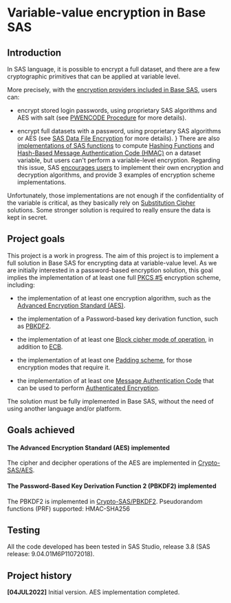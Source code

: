 # Variable-value encryption in Base SAS

## Introduction

In SAS language, it is possible to encrypt a full dataset, and there are a few cryptographic primitives that can be applied at variable level.

More precisely, with the [encryption providers included in Base SAS](https://documentation.sas.com/doc/en/pgmsascdc/9.4_3.5/secref/n0gzdro5ac3enzn18qbmaqy4liz3.htm), users can:
- encrypt stored login passwords, using proprietary SAS algorithms and AES with salt (see [PWENCODE Procedure](https://documentation.sas.com/doc/en/pgmsascdc/9.4_3.5/secref/n1vzmasf0tdebfn1xec0k1tevq7q.htm) for more details).

- encrypt full datasets with a password, using proprietary SAS algorithms or AES (see [SAS Data File Encryption](https://documentation.sas.com/doc/en/pgmsascdc/9.4_3.5/lepg/n1s7u3pd71rgunn1xuexedikq90f.htm) for more details).
}
There are also [implementations of SAS functions](https://documentation.sas.com/doc/en/pgmsascdc/9.4_3.2/lefunctionsref/n05ptq6zr5amxkn18mjkyvbkjjos.htm) to compute [Hashing Functions](https://en.wikipedia.org/wiki/Hash_function) and [Hash-Based Message Authentication Code (HMAC)](https://en.wikipedia.org/wiki/HMAC) on a dataset variable, but users can't perform a variable-level encryption. Regarding this issue, SAS [encourages users](https://documentation.sas.com/doc/en/pgmsascdc/9.4_3.5/lrcon/p0ori2cs0xf6ign13vmzmkqgtqap.htm) to implement their own encryption and decryption algorithms, and provide 3 examples of encryption scheme implementations.

Unfortunately, those implementations are not enough if the confidentiality of the variable is critical, as they basically rely on [Substitution Cipher](https://en.wikipedia.org/wiki/Substitution_cipher) solutions. Some stronger solution is required to really ensure the data is kept in secret.

## Project goals

This project is a work in progress. The aim of this project is to implement a full solution in Base SAS for encrypting data at variable-value level. As we are initially interested in a password-based encryption solution, this goal implies the implementation of at least one full [PKCS #5](https://datatracker.ietf.org/doc/html/rfc8018) encryption scheme, including:

- the implementation of at least one encryption algorithm, such as the [Advanced Encryption Standard (AES)](https://en.wikipedia.org/wiki/Advanced_Encryption_Standard).

- the implementation of a Password-based key derivation function, such as [PBKDF2](https://en.wikipedia.org/wiki/PBKDF2).

- the implementation of at least one [Block cipher mode of operation](https://en.wikipedia.org/wiki/Block_cipher_mode_of_operation), in addition to [ECB](https://en.wikipedia.org/wiki/Block_cipher_mode_of_operation#Electronic_codebook_(ECB)).

- the implementation of at least one [Padding scheme](https://en.wikipedia.org/wiki/Padding_(cryptography)), for those encryption modes that require it.

- the implementation of at least one [Message Authentication Code](https://en.wikipedia.org/wiki/Message_authentication_code) that can be used to perform [Authenticated Encryption](https://en.wikipedia.org/wiki/Authenticated_encryption).

The solution must be fully implemented in Base SAS, without the need of using another language and/or platform.

## Goals achieved

#### The Advanced Encryption Standard (AES) implemented
The cipher and decipher operations of the AES are implemented in [Crypto-SAS/AES](https://github.com/AlexBennasar/Crypto-SAS/tree/main/AES).

#### The Password-Based Key Derivation Function 2 (PBKDF2) implemented
The PBKDF2 is implemented in [Crypto-SAS/PBKDF2](https://github.com/AlexBennasar/Crypto-SAS/tree/main/PBKDF2). Pseudorandom functions (PRF) supported: HMAC-SHA256

## Testing
All the code developed has been tested in SAS Studio, release 3.8 (SAS release: 9.04.01M6P11072018).

## Project history
**[04JUL2022]** Initial version. AES implementation completed.
